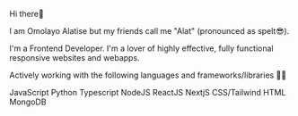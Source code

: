 Hi there👋

I am Omolayo Alatise but my friends call me "Alat" (pronounced as spelt😎).

I'm a Frontend Developer. I'm a lover of highly effective, fully functional responsive websites and webapps.

Actively working with the following languages and frameworks/libraries 👨‍💻

JavaScript
Python
Typescript
NodeJS
ReactJS
NextjS
CSS/Tailwind
HTML
MongoDB


